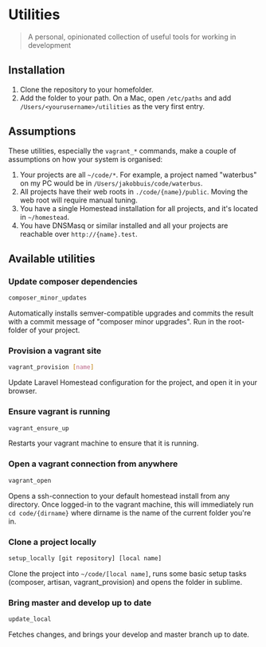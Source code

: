 # Utilities
> A personal, opinionated collection of useful tools for working in development

## Installation
1. Clone the repository to your homefolder.
1. Add the folder to your path. On a Mac, open `/etc/paths` and add `/Users/<yourusername>/utilities` as the very first entry.

## Assumptions
These utilities, especially the `vagrant_*` commands, make a couple of assumptions on how your system is organised:
1. Your projects are all `~/code/*`. For example, a project named "waterbus" on my PC would be in `/Users/jakobbuis/code/waterbus`.
1. All projects have their web roots in `./code/{name}/public`. Moving the web root will require manual tuning.
1. You have a single Homestead installation for all projects, and it's located in `~/homestead`.
1. You have DNSMasq or similar installed and all your projects are reachable over `http://{name}.test`.

## Available utilities

### Update composer dependencies
```bash
composer_minor_updates
```
Automatically installs semver-compatible upgrades and commits the result with a commit message of "composer minor upgrades". Run in the root-folder of your project.

### Provision a vagrant site
```bash
vagrant_provision [name]
```
Update Laravel Homestead configuration for the project, and open it in your browser.

### Ensure vagrant is running
```bash
vagrant_ensure_up
```
Restarts your vagrant machine to ensure that it is running.

### Open a vagrant connection from anywhere
```bash
vagrant_open
```
Opens a ssh-connection to your default homestead install from any directory. Once logged-in to the vagrant machine, this will immediately run `cd code/{dirname}` where dirname is the name of the current folder you're in.

### Clone a project locally
```bash
setup_locally [git repository] [local name]
```
Clone the project into `~/code/[local name]`, runs some basic setup tasks (composer, artisan, vagrant_provision) and opens the folder in sublime.

### Bring master and develop up to date
```bash
update_local
```
Fetches changes, and brings your develop and master branch up to date.
